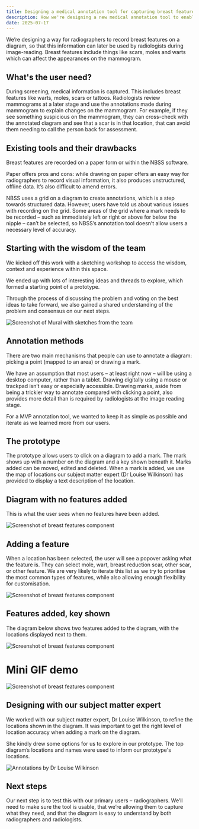 ```yaml
---
title: Designing a medical annotation tool for capturing breast features  
description: How we're designing a new medical annotation tool to enable users to capture features 
date: 2025-07-17
---
```


We’re designing a way for radiographers to record breast features on a diagram, so that this information can later be used by radiologists during image-reading. Breast features include things like scars, moles and warts which can affect the appearances on the mammogram. 

## What's the user need?  

During screening, medical information is captured. This includes breast features like warts, moles, scars or tattoos. Radiologists review mammograms at a later stage and use the annotations made during mammogram to explain changes on the mammogram. For example, if they see something suspicious on the mammogram, they can cross-check with the annotated diagram and see that a scar is in that location, that can avoid them needing to call the person back for assessment.  
 

## Existing tools and their drawbacks 

Breast features are recorded on a paper form or within the NBSS software.  

Paper offers pros and cons: while drawing on paper offers an easy way for radiographers to record visual information, it also produces unstructured, offline data. It’s also difficult to amend errors.  

NBSS uses a grid on a diagram to create annotations, which is a step towards structured data. However, users have told us about various issues with recording on the grid. Some areas of the grid where a mark needs to be recorded – such as immediately left or right or above for below the nipple – can’t be selected, so NBSS’s annotation tool doesn’t allow users a necessary level of accuracy.  



## Starting with the wisdom of the team 

We kicked off this work with a sketching workshop to access the wisdom, context and experience within this space.  

We ended up with lots of interesting ideas and threads to explore, which formed a starting point of a prototype.  

Through the process of discussing the problem and voting on the best ideas to take forward, we also gained a shared understanding of the problem and consensus on our next steps.  

![Screenshot of Mural with sketches from the team](bf-workshop.png)

## Annotation methods  

There are two main mechanisms that people can use to annotate a diagram: picking a point (mapped to an area) or drawing a mark.  

We have an assumption that most users – at least right now – will be using a desktop computer, rather than a tablet. Drawing digitally using a mouse or trackpad isn’t easy or especially accessible. Drawing marks, aside from being a trickier way to annotate compared with clicking a point, also provides more detail than is required by radiologists at the image reading stage.  

For a MVP annotation tool, we wanted to keep it as simple as possible and iterate as we learned more from our users.  

## The prototype  

The prototype allows users to click on a diagram to add a mark. The mark shows up with a number on the diagram and a key shown beneath it. Marks added can be moved, edited and deleted. When a mark is added, we use the map of locations our subject matter expert (Dr Louise Wilkinson) has provided to display a text description of the location. 

## Diagram with no features added 

This is what the user sees when no features have been added.  

![Screenshot of breast features component](bf-1.png)

## Adding a feature 

When a location has been selected, the user will see a popover asking what the feature is. They can select mole, wart, breast reduction scar, other scar, or other feature. We are very likely to iterate this list as we try to prioritise the most common types of features, while also allowing enough flexibility for customisation.  

![Screenshot of breast features component](bf-2.png)


## Features added, key shown 

The diagram below shows two features added to the diagram, with the locations displayed next to them.  

![Screenshot of breast features component](bf-3.png)

# Mini GIF demo  

![Screenshot of breast features component](bf-demo.gif)

## Designing with our subject matter expert 

We worked with our subject matter expert, Dr Louise Wilkinson, to refine the locations shown in the diagram. It was important to get the right level of location accuracy when adding a mark on the diagram.  

She kindly drew some options for us to explore in our prototype. The top diagram’s locations and names were used to inform our prototype's locations.   

![Annotations by Dr Louise Wilkinson](lw.png)

## Next steps  

Our next step is to test this with our primary users – radiographers. We’ll need to make sure the tool is usable, that we’re allowing them to capture what they need, and that the diagram is easy to understand by both radiographers and radiologists.  